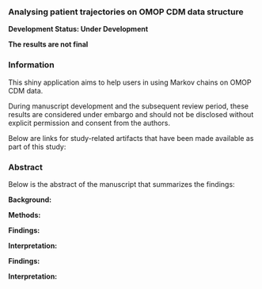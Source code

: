 ### Analysing patient trajectories on OMOP CDM data structure

**Development Status: Under Development**

**The results are not final**


### Information



This shiny application aims to help users in using Markov chains on OMOP CDM data.

During manuscript development and the subsequent review period, these results are considered under embargo and should not be disclosed without explicit permission and consent from the authors.



Below are links for study-related artifacts that have been made available as part of this study:






### Abstract 


Below is the abstract of the manuscript that summarizes the findings:



**Background:**  


**Methods:** 

**Findings:** 


**Interpretation:**


**Findings:** 


**Interpretation:**





